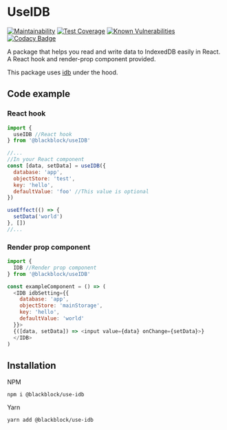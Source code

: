 # UseIDB

[![Maintainability](https://api.codeclimate.com/v1/badges/36e11a8c05223785b11a/maintainability)](https://codeclimate.com/github/winston0410/useIDB/maintainability) [![Test Coverage](https://api.codeclimate.com/v1/badges/36e11a8c05223785b11a/test_coverage)](https://codeclimate.com/github/winston0410/useIDB/test_coverage) [![Known Vulnerabilities](https://snyk.io/test/github/winston0410/useIDB/badge.svg?targetFile=package.json)](https://snyk.io/test/github/winston0410/useIDB?targetFile=package.json) [![Codacy Badge](https://app.codacy.com/project/badge/Grade/45b90ef721bf4aab8b252ae3c41b8c1f)](https://www.codacy.com/gh/winston0410/useIDB/dashboard?utm_source=github.com&utm_medium=referral&utm_content=winston0410/useIDB&utm_campaign=Badge_Grade)

A package that helps you read and write data to IndexedDB easily in React. A React hook and render-prop component provided.

This package uses [idb](https://www.npmjs.com/package/idb) under the hood.

## Code example

### React hook

```javascript
import {
  useIDB //React hook
} from '@blackblock/useIDB'

//...
//In your React component
const [data, setData] = useIDB({
  database: 'app',
  objectStore: 'test',
  key: 'hello',
  defaultValue: 'foo' //This value is optional
})

useEffect(() => {
  setData('world')
}, [])
//...
```

### Render prop component

```javascript
import {
  IDB //Render prop component
} from '@blackblock/useIDB'

const exampleComponent = () => (
  <IDB idbSetting={{
    database: 'app',
    objectStore: 'mainStorage',
    key: 'hello',
    defaultValue: 'world'
  }}>
  {([data, setData]) => <input value={data} onChange={setData}>}
  </IDB>
)
```

## Installation

NPM

```
npm i @blackblock/use-idb
```

Yarn

```
yarn add @blackblock/use-idb
```
